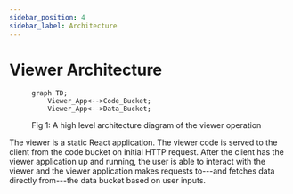 ```yaml
---
sidebar_position: 4
sidebar_label: Architecture
---
```


# Viewer Architecture

<figure>

```mermaid
graph TD;
    Viewer_App<-->Code_Bucket;
    Viewer_App<-->Data_Bucket;
```

<figcaption>Fig 1: A high level architecture diagram of the viewer operation</figcaption>
</figure>

The viewer is a static React application. The viewer code is served to the
client from the code bucket on initial HTTP request. After the client has the
viewer application up and running, the user is able to interact with the viewer
and the viewer application makes requests to---and fetches data directly
from---the data bucket based on user inputs.
